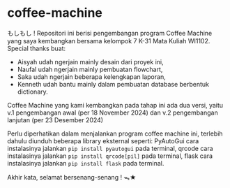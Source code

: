 # coffee-machine

もしもし !
Repositori ini berisi pengembangan program Coffee Machine yang saya kembangkan bersama kelompok 7 K-31 Mata Kuliah WI1102.
Special thanks buat:
- Aisyah udah ngerjain mainly desain dari proyek ini,
- Naufal udah ngerjain mainly pembuatan flowchart,
- Saka udah ngerjain beberapa kelengkapan laporan,
- Kenneth udah bantu mainly dalam pembuatan database berbentuk dictionary.

Coffee Machine yang kami kembangkan pada tahap ini ada dua versi, 
yaitu v.1 pengembangan awal (per 18 November 2024) dan v.2 pengembangan lanjutan (per 23 Desember 2024)

Perlu diperhatikan dalam menjalankan program coffee machine ini, terlebih dahulu diunduh beberapa library eksternal seperti:
PyAutoGui   cara instalasinya jalankan `pip install pyautogui` pada terminal,
qrcode      cara instalasinya jalankan `pip install qrcode[pil]` pada terminal,
flask       cara instalasinya jalankan `pip install flask` pada terminal.

Akhir kata, selamat bersenang-senang ! ᯓ★
